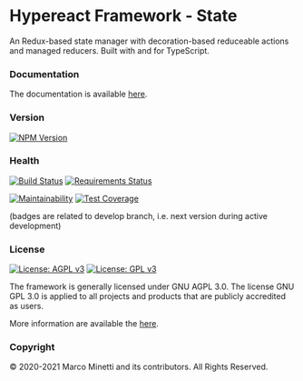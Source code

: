 # Hypereact Framework - State

An Redux-based state manager with decoration-based reduceable actions and managed reducers. Built with and for TypeScript.

### Documentation

The documentation is available [here](https://www.marcominetti.net/projects/codename-hypereact/state-management).

### Version

[![NPM Version](https://img.shields.io/npm/v/@hypereact/state)](https://www.npmjs.com/package/@hypereact/state)

### Health

[![Build Status](https://travis-ci.com/hypereact/state.svg?branch=develop)](https://travis-ci.com/hypereact/state)
[![Requirements Status](https://requires.io/github/hypereact/state/requirements.svg?branch=develop)](https://requires.io/github/hypereact/state/requirements/?branch=develop)

[![Maintainability](https://api.codeclimate.com/v1/badges/db02e0dfb13022e3b8a3/maintainability)](https://codeclimate.com/github/hypereact/state/maintainability)
[![Test Coverage](https://api.codeclimate.com/v1/badges/db02e0dfb13022e3b8a3/test_coverage)](https://codeclimate.com/github/hypereact/state/test_coverage)

(badges are related to develop branch, i.e. next version during active development)

### License

[![License: AGPL v3](https://img.shields.io/badge/License-AGPL%20v3-blue.svg)](https://www.gnu.org/licenses/agpl-3.0)
[![License: GPL v3](https://img.shields.io/badge/License-GPLv3-lightgrey.svg)](https://www.gnu.org/licenses/gpl-3.0)

The framework is generally licensed under GNU AGPL 3.0. The license GNU GPL 3.0 is applied to all projects and products that are publicly accredited as users.

More information are available the [here](LICENSE.md).

### Copyright

© 2020-2021 Marco Minetti and its contributors. All Rights Reserved.
